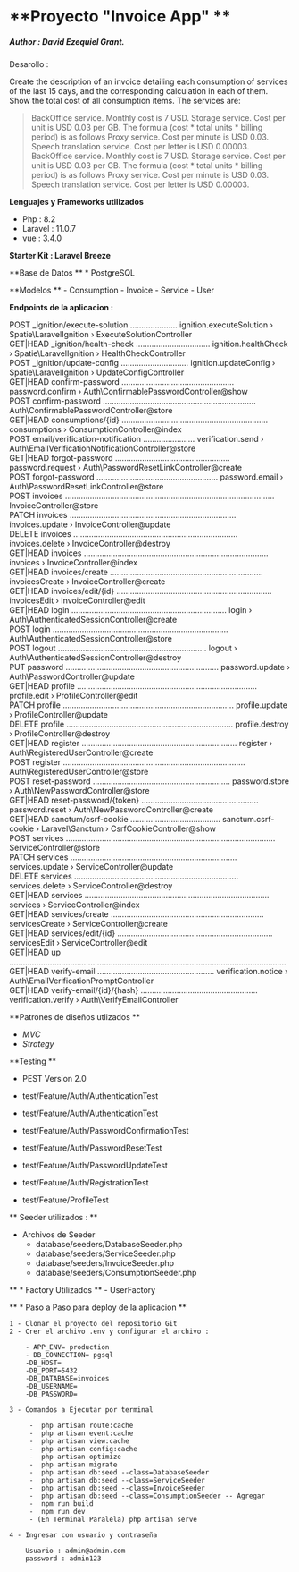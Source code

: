 # **Proyecto  "Invoice App" **
#####  Author : David Ezequiel Grant.

Desarollo : 

Create the description of an invoice detailing each consumption of services of the last 15 days, and the corresponding calculation in each of them. Show the total cost of all consumption items.
The services are:
>   BackOffice service. Monthly cost is 7 USD.
    Storage service. Cost per unit is USD 0.03 per GB. The formula (cost * total units * billing period) is as follows
    Proxy service. Cost per minute is USD 0.03.
    Speech translation service. Cost per letter is USD 0.00003.    BackOffice service. Monthly cost is 7 USD.
    Storage service. Cost per unit is USD 0.03 per GB. The formula (cost * total units * billing period) is as follows
    Proxy service. Cost per minute is USD 0.03.
    Speech translation service. Cost per letter is USD 0.00003.

**Lenguajes y Frameworks utilizados**
*  Php : 8.2
*  Laravel : 11.0.7  
*  vue : 3.4.0

**Starter Kit : Laravel Breeze**


**Base de Datos **
    * PostgreSQL 


**Modelos   **
    - Consumption
    - Invoice
    - Service
    - User

**Endpoints de la aplicacion :**
    
 
  POST      _ignition/execute-solution ..................... ignition.executeSolution › Spatie\LaravelIgnition › ExecuteSolutionController  
  GET|HEAD  _ignition/health-check ................................. ignition.healthCheck › Spatie\LaravelIgnition › HealthCheckController  
  POST      _ignition/update-config .............................. ignition.updateConfig › Spatie\LaravelIgnition › UpdateConfigController  
  GET|HEAD  confirm-password .................................................. password.confirm › Auth\ConfirmablePasswordController@show  
  POST      confirm-password .................................................................... Auth\ConfirmablePasswordController@store  
  GET|HEAD  consumptions/{id} ................................................................. consumptions › ConsumptionController@index  
  POST      email/verification-notification ....................... verification.send › Auth\EmailVerificationNotificationController@store  
  GET|HEAD  forgot-password ................................................... password.request › Auth\PasswordResetLinkController@create  
  POST      forgot-password ...................................................... password.email › Auth\PasswordResetLinkController@store  
  POST      invoices ............................................................................................. InvoiceController@store  
  PATCH     invoices .......................................................................... invoices.update › InvoiceController@update  
  DELETE    invoices ......................................................................... invoices.delete › InvoiceController@destroy  
  GET|HEAD  invoices .................................................................................. invoices › InvoiceController@index  
  GET|HEAD  invoices/create .................................................................... invoicesCreate › InvoiceController@create  
  GET|HEAD  invoices/edit/{id} ..................................................................... invoicesEdit › InvoiceController@edit  
  GET|HEAD  login ..................................................................... login › Auth\AuthenticatedSessionController@create  
  POST      login .............................................................................. Auth\AuthenticatedSessionController@store  
  POST      logout .................................................................. logout › Auth\AuthenticatedSessionController@destroy  
  PUT       password .................................................................... password.update › Auth\PasswordController@update  
  GET|HEAD  profile ................................................................................ profile.edit › ProfileController@edit  
  PATCH     profile ............................................................................ profile.update › ProfileController@update  
  DELETE    profile .......................................................................... profile.destroy › ProfileController@destroy  
  GET|HEAD  register ..................................................................... register › Auth\RegisteredUserController@create  
  POST      register ................................................................................. Auth\RegisteredUserController@store  
  POST      reset-password ............................................................. password.store › Auth\NewPasswordController@store  
  GET|HEAD  reset-password/{token} .................................................... password.reset › Auth\NewPasswordController@create  
  GET|HEAD  sanctum/csrf-cookie ........................................ sanctum.csrf-cookie › Laravel\Sanctum › CsrfCookieController@show  
  POST      services ............................................................................................. ServiceController@store  
  PATCH     services .......................................................................... services.update › ServiceController@update  
  DELETE    services ......................................................................... services.delete › ServiceController@destroy  
  GET|HEAD  services .................................................................................. services › ServiceController@index  
  GET|HEAD  services/create .................................................................... servicesCreate › ServiceController@create  
  GET|HEAD  services/edit/{id} ..................................................................... servicesEdit › ServiceController@edit  
  GET|HEAD  up ...........................................................................................................................  
  GET|HEAD  verify-email .................................................... verification.notice › Auth\EmailVerificationPromptController  
  GET|HEAD  verify-email/{id}/{hash} .................................................... verification.verify › Auth\VerifyEmailController  


**Patrones de diseños utlizados **
* *MVC* 
* *Strategy*  


**Testing **

- PEST Version 2.0

- test/Feature/Auth/AuthenticationTest
- test/Feature/Auth/AuthenticationTest
- test/Feature/Auth/PasswordConfirmationTest
- test/Feature/Auth/PasswordResetTest
- test/Feature/Auth/PasswordUpdateTest
- test/Feature/Auth/RegistrationTest
- test/Feature/ProfileTest

** Seeder utilizados : **

  * Archivos de Seeder 
    - database/seeders/DatabaseSeeder.php
    - database/seeders/ServiceSeeder.php
    - database/seeders/InvoiceSeeder.php
    - database/seeders/ConsumptionSeeder.php

** * Factory Utilizados **
     - UserFactory




**  * Paso a Paso para deploy de la aplicacion **

    1 - Clonar el proyecto del repositorio Git
    2 - Crer el archivo .env y configurar el archivo :

        - APP_ENV= production        
        - DB_CONNECTION= pgsql
        -DB_HOST=
        -DB_PORT=5432
        -DB_DATABASE=invoices
        -DB_USERNAME=
        -DB_PASSWORD=

    3 - Comandos a Ejecutar por terminal 

         -  php artisan route:cache
         -  php artisan event:cache
         -  php artisan view:cache
         -  php artisan config:cache
         -  php artisan optimize
         -  php artisan migrate
         -  php artisan db:seed --class=DatabaseSeeder
         -  php artisan db:seed --class=ServiceSeeder
         -  php artisan db:seed --class=InvoiceSeeder
         -  php artisan db:seed --class=ConsumptionSeeder -- Agregar
         -  npm run build 
         -  npm run dev
         - (En Terminal Paralela) php artisan serve

    4 - Ingresar con usuario y contraseña 

        Usuario : admin@admin.com
        password : admin123



